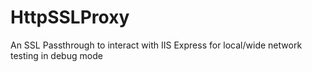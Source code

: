 # HttpSSLProxy
An SSL Passthrough to interact with IIS Express for local/wide network testing in debug mode
